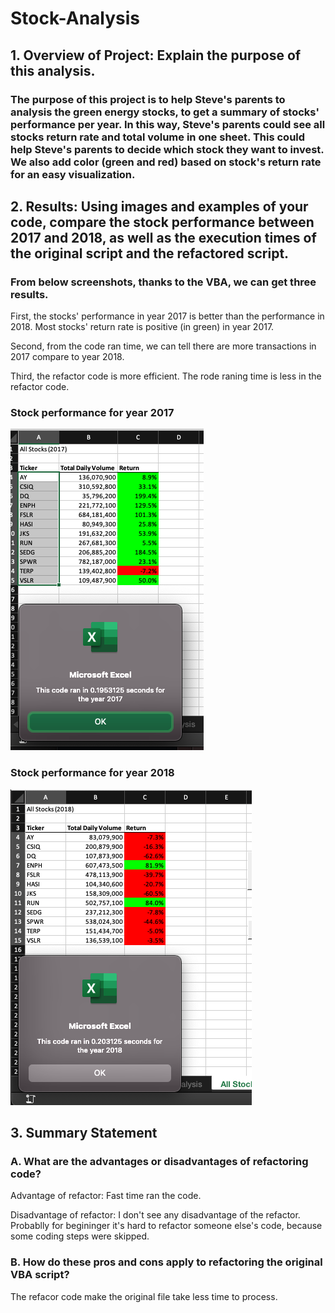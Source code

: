 # Stock-Analysis

## 1. Overview of Project: Explain the purpose of this analysis.

### The purpose of this project is to help Steve's parents to analysis the green energy stocks, to get a summary of stocks' performance per year. In this way, Steve's parents could see all stocks return rate and total volume in one sheet. This could help Steve's parents to decide which stock they want to invest. We also add color (green and red) based on stock's return rate for an easy visualization. 

## 2. Results: Using images and examples of your code, compare the stock performance between 2017 and 2018, as well as the execution times of the original script and the refactored script.

### From below screenshots, thanks to the VBA, we can get three results. 

First, the stocks' performance in year 2017 is better than the performance in 2018. Most stocks' return rate is positive (in green) in year 2017. 

Second, from the code ran time, we can tell there are more transactions in 2017 compare to year 2018. 

Third, the refactor code is more efficient. The rode raning time is less in the refactor code. 

### Stock performance for year 2017

![Stock Performance for Year 2017](Resource/VBA_Challenge_2017.png)

### Stock performance for year 2018

![Stock performance for year 2018](Resource/VBA_Challenge_2018.png)

## 3. Summary Statement

### A. What are the advantages or disadvantages of refactoring code?

Advantage of refactor: Fast time ran the code. 

Disadvantage of refactor: I don't see any disadvantage of the refactor. Probablly for begininger it's hard to refactor someone else's code, because some coding steps were skipped. 

### B. How do these pros and cons apply to refactoring the original VBA script?

The refacor code make the original file take less time to process. 


